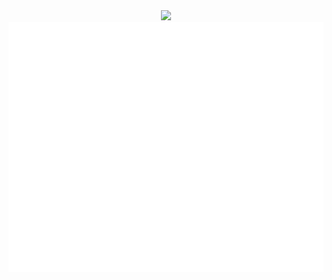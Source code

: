 
<div align="center">
	<img src="https://johan.naizu.gq/img/mstile-144x144.png">
	<br>
	<a href="https://raw.githubusercontent.com/sindresorhus/css-in-readme-like-wat/main/readme.md">
		<img src="banner.svg" width="800" height="400" alt="Click to see the source">
	</a>
	<br>
</div>
